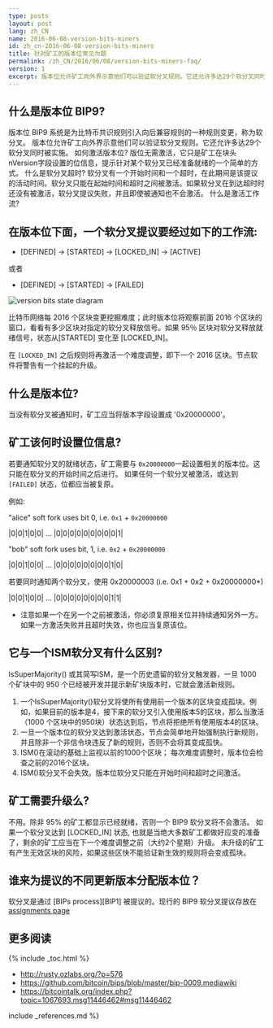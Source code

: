 ```yaml
---
type: posts
layout: post
lang: zh_CN
name: 2016-06-08-version-bits-miners
id: zh_cn-2016-06-08-version-bits-miners
title: 针对矿工的版本位常见为题
permalink: /zh_CN/2016/06/08/version-bits-miners-faq/
version: 1
excerpt: 版本位允许矿工向外界示意他们可以验证软分叉规则。它还允许多达29个软分叉同时被实施。
---
```


## 什么是版本位 BIP9?

版本位 BIP9 系统是为比特币共识规则引入向后兼容规则的一种规则变更，称为软分叉。
版本位允许矿工向外界示意他们可以验证软分叉规则。它还允许多达29个软分叉同时被实施。
如何激活版本位?
版位无需激活，它只是矿工在块头nVersion字段设置的位信息，提示针对某个软分叉已经准备就绪的一个简单的方式。
什么是软分叉超时?
软分叉有一个开始时间和一个超时，在此期间是该提议的活动时间。软分叉只能在起始时间和超时之间被激活。如果软分叉在到达超时时还没有被激活，软分叉提议失败，并且即使被通知也不会激活。
什么是激活工作流?

## 在版本位下面，一个软分叉提议要经过如下的工作流:

-	[DEFINED] -> [STARTED] -> [LOCKED_IN] -> [ACTIVE]

或者

-	[DEFINED] -> [STARTED] -> [FAILED]

![version bits state diagram](https://raw.githubusercontent.com/bitcoin/bips/master/bip-0009/states.png)

比特币网络每 2016 个区块变更挖掘难度；此时版本位将观察前面 2016 个区块的窗口，看看有多少区块对指定的软分叉释放信号。如果 95％ 区块对软分叉释放就绪信号，状态从[STARTED] 变化至 [LOCKED_IN]。

在 `[LOCKED_IN]` 之后规则将再激活一个难度调整，即下一个 2016 区块。节点软件将警告有一个挂起的升级。

## 什么是版本位?

当没有软分叉被通知时，矿工应当将版本字段设置成 '0x20000000'。

## 矿工该何时设置位信息?

若要通知软分叉的就绪状态，矿工需要与 `0x20000000`一起设置相关的版本位。这只能在软分叉的开始时间之后进行。
如果任何一个软分叉被激活，或达到 `[FAILED]` 状态，位都应当被复原。

例如:

"alice" soft fork uses bit 0, i.e. `0x1` + `0x20000000`

|0|0|1|0|0| ... |0|0|0|0|0|0|0|0|0|1|

"bob" soft fork uses bit, 1, i.e. `0x2` + `0x20000000`

|0|0|1|0|0| ... |0|0|0|0|0|0|0|0|1|0|

若要同时通知两个软分叉，使用 0x20000003 (i.e. 0x1 + 0x2 + 0x20000000*)

|0|0|1|0|0| ... |0|0|0|0|0|0|0|0|1|1|

*	注意如果一个在另一个之前被激活，你必须复原相关位并持续通知另外一方。如果一方激活失败并且超时失效，你也应当复原该位。

## 它与一个ISM软分叉有什么区别?

IsSuperMajority() 或其简写ISM，是一个历史遗留的软分叉触发器，一旦 1000 个矿块中的 950 个已经被开发并提示新矿块版本时，它就会激活新规则。

1.	一个IsSuperMajority()软分叉将使所有使用前一个版本的区块变成孤块。例如，如果目前的版本是4，接下来的软分叉引入使用版本5的区块，那么当激活（1000 个区块中的950块）状态达到后，节点将拒绝所有使用版本4的区块。
2.	一旦一个版本位的软分叉达到激活状态，节点会简单地开始强制执行新规则，并且除非一个非信令块违反了新的规则，否则不会将其变成孤快。
3.	ISM()在滚动的基础上监视以前的1000个区块； 每次难度调整时，版本位会检查之前的2016个区块。
4.	ISM()软分叉不会失效。版本位软分叉只能在开始时间和超时之间激活。

## 矿工需要升级么?

不用。除非 95% 的矿工都显示已经就绪，否则一个 BIP9 软分叉将不会激活。 如果一个软分叉达到 [LOCKED_IN] 状态, 也就是当绝大多数矿工都做好应变的准备了，剩余的矿工应当在下一个难度调整之前（大约2个星期）升级。
未升级的矿工有产生无效区块的风险，如果这些区快不能验证新生效的规则将会变成孤块。

## 谁来为提议的不同更新版本分配版本位？

软分叉是通过 [BIPs process][BIP1] 被提议的。现行的 BIP9 软分叉提议存放在 [assignments page](https://github.com/bitcoin/bips/blob/master/bip-0009.mediawiki#deployments)

## 更多阅读


{% include _toc.html %}

- <http://rusty.ozlabs.org/?p=576>
- <https://github.com/bitcoin/bips/blob/master/bip-0009.mediawiki>
- <https://bitcointalk.org/index.php?topic=1067693.msg11446462#msg11446462>

include _references.md %}

